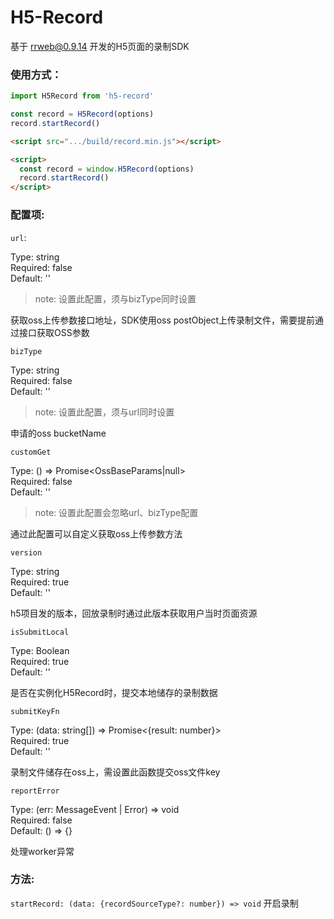 # H5-Record

基于 [rrweb@0.9.14](https://github.com/rrweb-io/rrweb) 开发的H5页面的录制SDK

### 使用方式：

```javascript
import H5Record from 'h5-record'

const record = H5Record(options)
record.startRecord()
```
```html
<script src=".../build/record.min.js"></script>

<script>
  const record = window.H5Record(options)
  record.startRecord()
</script>
```

### 配置项:

`url`:

Type: string  
Required: false  
Default: ''  

> note: 设置此配置，须与bizType同时设置

获取oss上传参数接口地址，SDK使用oss postObject上传录制文件，需要提前通过接口获取OSS参数

`bizType`

Type: string  
Required: false  
Default: ''

> note:  设置此配置，须与url同时设置

申请的oss bucketName

`customGet`

Type: () => Promise<OssBaseParams|null>  
Required: false  
Default: ''

> note: 设置此配置会忽略url、bizType配置

通过此配置可以自定义获取oss上传参数方法

`version`

Type: string  
Required: true  
Default: ''

h5项目发的版本，回放录制时通过此版本获取用户当时页面资源

`isSubmitLocal`

Type: Boolean  
Required: true  
Default: ''

是否在实例化H5Record时，提交本地储存的录制数据

`submitKeyFn`

Type: (data: string[]) => Promise<{result: number}>  
Required: true  
Default: ''

录制文件储存在oss上，需设置此函数提交oss文件key

`reportError`

Type: (err: MessageEvent | Error) => void  
Required: false  
Default: () => {}

处理worker异常

### 方法:

`startRecord: (data: {recordSourceType?: number}) => void`
开启录制

